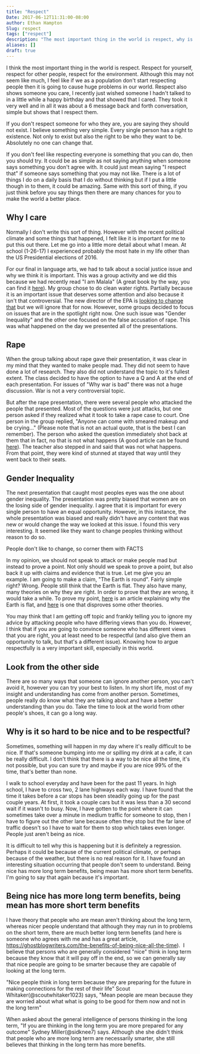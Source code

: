 ```yaml
---
title: "Respect"
Date: 2017-06-12T11:31:00-08:00
author: Ethan Hampton
Slug: respect
tags: ["respect"]
description: "The most important thing in the world is respect, why is that?"
aliases: []
draft: true
---
```


I think the most important thing in the world is respect. Respect for
yourself, respect for other people, respect for the environment.
Although this may not seem like much, I feel like if we as a population
don't start respecting people then it is going to cause huge problems in
our world. Respect also shows someone you care, I recently just wished
someone I hadn't talked to in a little while a happy birthday and that
showed that I cared. They took it very well and in all it was about a 6
message back and forth conversation, simple but shows that I respect
them.

If you don't respect someone for who they are, you are saying they
should not exist. I believe something very simple. Every single person
has a right to existence. Not only to exist but also the right to be who
they want to be. Absolutely no one can change that.

If you don't feel like respecting everyone is something that you can do,
then you should try. It could be as simple as not saying anything when
someone says something you don't agree with. It could just mean saying
"I respect that" if someone says something that you may not like. There
is a lot of things I do on a daily basis that I do without thinking but
if I put a little though in to them, it could be amazing. Same with this
sort of thing, if you just think before you say things then there are
many chances for you to make the world a better place.

## Why I care


Normally I don't write this sort of thing. However with the recent
political climate and some things that happened, I felt like it is
important for me to put this out there. Let me go into a little more
detail about what I mean. At school (1-26-17) I experienced probably the
most hate in my life other than the US Presidential elections of 2016.

For our final in language arts, we had to talk about a social justice
issue and why we think it is important. This was a group activity and we
did this because we had recently read "I am Malala" (A great book by the
way, you can find it
[here](https://smile.amazon.com/Am-Malala-Stood-Education-Taliban/dp/0316322423)).
My group chose to do clean water rights. Partially because it is an
important issue that deserves some attention and also because it isn't
that controversial. The new director of the EPA is [looking to change
that](http://www.ewg.org/planet-trump/2017/01/ewg-investigates-scott-pruitt-s-war-drinking-water)
but we will ignore that for now. However, some groups decided to focus
on issues that are in the spotlight right now. One such issue was
"Gender Inequality" and the other one focused on the false accusation of
rape. This was what happened on the day we presented all of the
presentations.

## Rape

When the group talking about rape gave their presentation, it was clear
in my mind that they wanted to make people mad. They did not seem to
have done a lot of research. They also did not understand the topic to
it's fullest extent. The class decided to have the option to have a Q
and A at the end of each presentation. For issues of "Why war is bad"
there was not a huge discussion. War is not a very controversial topic.

But after the rape presentation, there were several people who attacked
the people that presented. Most of the questions were just attacks, but
one person asked if they realized what it took to take a rape case to
court. One person in the group replied, "Anyone can come with smeared
makeup and be crying..." (Please note that is not an actual quote, that
is the best I can remember). The person who asked the question
immediately shot back at them that in fact, no that is not what happens
(A good article can be found
[here](http://criminal-law.freeadvice.com/criminal-law/violent_crimes/rape-accusation.htm)).
The teacher also stepped in and said that was not what happens. From
that point, they were kind of stunned at stayed that way until they went
back to their seats.

## Gender Inequality

The next presentation that caught most peoples eyes was the one about
gender inequality. The presentation was pretty biased that women are on
the losing side of gender inequality. I agree that it is important for
every single person to have an equal opportunity. However, in this
instance, the whole presentation was biased and really didn't have any
content that was new or would change the way we looked at this issue. I
found this very interesting. It seemed like they want to change peoples
thinking without reason to do so.

People don't like to change, so corner them with FACTS


In my opinion, we should not speak to attack or make people mad but
instead to prove a point. Not only should we speak to prove a point, but
also back it up with claims and evidence that is true. Let me give you
an example. I am going to make a claim, "The Earth is round". Fairly
simple right? Wrong. People still think that the Earth is flat. They
also have many, many theories on why they are right. In order to prove
that they are wrong, it would take a while. To prove my point,
[here](http://metro.co.uk/2016/07/19/here-are-10-proofs-that-the-earth-is-actually-flat-not-round-6016710/)
is an article explaining why the Earth is flat, and
[here](http://www.popsci.com/10-ways-you-can-prove-earth-is-round) is
one that disproves some other theories.

You may think that I am getting off topic and frankly telling you to
ignore my advice by attacking people who have differing views than you
do. However, I think that if you are going to convince someone who has
different views that you are right, you at least need to be respectful
(and also give them an opportunity to talk, but that's a different
issue). Knowing how to argue respectfully is a very important skill,
especially in this world.

## Look from the other side

There are so many ways that someone can ignore another person, you can't
avoid it, however you can try your best to listen. In my short life,
most of my insight and understanding has come from another person.
Sometimes, people really do know what they are talking about and have a
better understanding than you do. Take the time to look at the world
from other people's shoes, it can go a long way.

## Why is it so hard to be nice and to be respectful?


Sometimes, something will happen in my day where it's really difficult
to be nice. If that's someone bumping into me or spilling my drink at a
cafe, it can be really difficult. I don't think that there is a way to
be nice all the time, it's not possible, but you can sure try and maybe
if you are nice 99% of the time, that's better than none.

I walk to school everyday and have been for the past 11 years. In high
school, I have to cross two, 2 lane highways each way. I have found that
the time it takes before a car stops has been steadily going up for the
past couple years. At first, it took a couple cars but it was less than
a 30 second wait if it wasn't to busy. Now, I have gotten to the point
where it can sometimes take over a minute in medium traffic for someone
to stop, then I have to figure out the other lane because often they
stop but the far lane of traffic doesn't so I have to wait for them to
stop which takes even longer. People just aren't being as nice.

It is difficult to tell why this is happening but it is definitely a
regression. Perhaps it could be because of the current political
climate, or perhaps because of the weather, but there is no real reason
for it. I have found an interesting situation occurring that people
don't seem to understand. Being nice has more long term benefits, being
mean has more short term benefits. I'm going to say that again because
it's important.

## Being nice has more long term benefits, being mean has more short term benefits

I have theory that people who are mean aren't thinking about the long
term, whereas nicer people understand that although they may run in to
problems on the short term, there are much better long term benefits
(and here is someone who agrees with me and has a great article,
<https://ghostblogwriters.com/the-benefits-of-being-nice-all-the-time>).
 I believe that persons who are generally considered "nice" think in
long term because they know that it will pay off in the end, so we can
generally say that nice people are going to be smarter because they are
capable of looking at the long term.

"Nice people think in long term because they are preparing for the
future in making connections for the rest of their life" Scout
Whitaker(@scoutwhitaker1023) says, "Mean people are mean because they
are worried about what what is going to be good for them now and not in
the long term"

When asked about the general intelligence of persons thinking in the
long term, "If you are thinking in the long term you are more prepared
for any outcome" Sydney Miller(@sidknee7) says. Although she she didn't
think that people who are more long term are necessarily smarter, she
still believes that thinking in the long term has more benefits.
